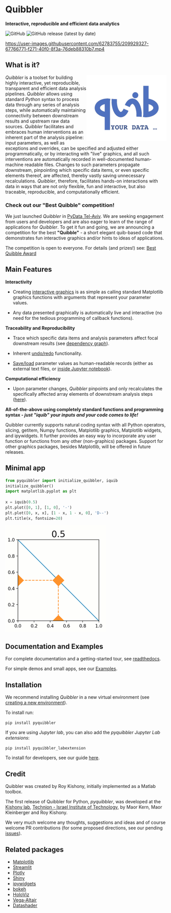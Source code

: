 # Quibbler
**Interactive, reproducible and efficient data analytics**

![GitHub](https://img.shields.io/github/license/Technion-Kishony-lab/quibbler)
![GitHub release (latest by date)](https://img.shields.io/github/v/release/Technion-Kishony-lab/quibbler)

https://user-images.githubusercontent.com/62783755/209929327-67766771-f271-40f0-8f3a-76deb88310b7.mp4

## What is it?
<img src="https://github.com/Technion-Kishony-lab/quibbler/blob/master/pyquibbler-documentations/docs/images/quibicon.gif?raw=true" width=250 align='right'>

*Quibbler* is a toolset for building highly interactive, yet reproducible, 
transparent and efficient data analysis pipelines. *Quibbler* allows using standard 
*Python* syntax to process data through any series of analysis steps, while 
automatically maintaining connectivity between downstream results and upstream raw data 
sources. *Quibbler* facilitates and embraces human interventions as an inherent part 
of the analysis pipeline: input parameters, as well as exceptions and overrides, 
can be specified and adjusted either programmatically, or by 
interacting with "live" graphics, and all such interventions are automatically 
recorded in well-documented human-machine readable files. Changes to such parameters 
propagate downstream, pinpointing which specific data items, or
even specific elements thereof, are affected, thereby vastly saving unnecessary 
recalculations. *Quibbler*, therefore, facilitates hands-on interactions with data 
in ways that are not only flexible, fun and interactive, but also traceable, 
reproducible, and computationally efficient.


### Check out our "Best Quibble" competition!
We just launched *Quibbler* in [PyData Tel-Aviv](https://pydata.org/telaviv2022/).
We are seeking engagement from users and developers and are also eager to learn of 
the range of applications for *Quibbler*. 
To get it fun and going, we are announcing a competition for the best **"Quibble"** - 
a short elegant quib-based code that demonstrates fun interactive graphics and/or hints 
to ideas of applications. 

The competition is open to everyone. 
For details (and prizes!) see: [Best Quibble Award](https://kishony.technion.ac.il/best-quibble-award/)   


## Main Features

**Interactivity** 

* Creating [interactive graphics](https://quibbler.readthedocs.io/en/latest/Quickstart.html) is as 
simple as calling standard Matplotlib graphics functions with arguments that represent your parameter values.

* Any data presented graphically is automatically live and interactive 
(no need for the tedious programming of callback functions).

**Traceability and Reproducibility**
* Trace which specific data items and analysis parameters affect focal downstream results (see 
[dependency graph](https://quibbler.readthedocs.io/en/latest/Quib-relationships.html)).  

* Inherent [undo/redo](https://quibbler.readthedocs.io/en/latest/Jupyter-lab-ext.html) functionality.

* [Save/load](https://quibbler.readthedocs.io/en/latest/Project-save-load.html) parameter values as 
human-readable records (either as external text files, 
or [inside Jupyter notebook](https://quibbler.readthedocs.io/en/latest/Jupyter-lab-ext.html)).

**Computational efficiency**
* Upon parameter changes, *Quibbler* pinpoints and only recalculates the specifically affected array elements 
of downstream analysis steps ([here](https://quibbler.readthedocs.io/en/latest/Diverged-evaluation.html)).

**All-of-the-above using completely standard functions and programming syntax - 
_just "iquib" your inputs and your code comes to life!_** 


Quibbler currently supports natural coding syntax with all Python operators, slicing, getitem, Numpy functions, 
Matplotlib graphics, Matplotlib widgets, and ipywidgets. It further provides an easy way to incorporate 
any user function or functions from any other (non-graphics) packages. 
Support for other graphics packages, besides Matplotlib, will be offered in future releases.       

## Minimal app
```python
from pyquibbler import initialize_quibbler, iquib
initialize_quibbler()
import matplotlib.pyplot as plt

x = iquib(0.5)
plt.plot([0, 1], [1, 0], '-')
plt.plot([0, x, x], [1 - x, 1 - x, 0], 'D--')
plt.title(x, fontsize=20)
```

![](https://github.com/Technion-Kishony-lab/quibbler/blob/master/pyquibbler-documentations/docs/images/minimal_app_3.gif?raw=true)


## Documentation and Examples
For complete documentation and a getting-started tour, see [readthedocs](https://quibbler.readthedocs.io/en/latest/). 

For simple demos and small apps, see our [Examples](https://quibbler.readthedocs.io/en/latest/Examples.html).  

## Installation 

We recommend installing *Quibbler* in a new virtual environment 
(see [creating a new environment](https://github.com/Technion-Kishony-lab/quibbler/blob/master/INSTALL.md)). 

To install run:

`pip install pyquibbler`

If you are using *Jupyter lab*, you can also add the *pyquibbler Jupyter Lab extensions*:

`pip install pyquibbler_labextension`

To install for developers, 
see our guide [here](https://github.com/Technion-Kishony-lab/quibbler/blob/master/INSTALL.md).

## Credit

Quibbler was created by Roy Kishony, initially implemented as a Matlab toolbox. 

The first release of Quibbler for Python, *pyquibbler*, was developed at the 
[Kishony lab](https://kishony.technion.ac.il/quibbler/), 
[Technion - Israel Institute of Technology](https://www.technion.ac.il/), 
by Maor Kern, Maor Kleinberger and Roy Kishony.

We very much welcome any thoughts, suggestions and ideas and of course welcome PR contributions 
(for some proposed directions, see our pending [issues](https://github.com/Technion-Kishony-lab/quibbler/issues)). 

## Related packages

* [Matplotlib](https://github.com/matplotlib/matplotlib)
* [Streamlit](https://streamlit.io/)
* [Plotly](https://plotly.com/)
* [Shiny](https://shiny.rstudio.com/)
* [ipywidgets](https://github.com/jupyter-widgets/ipywidgets)
* [bokeh](http://bokeh.org)
* [HoloViz](https://holoviz.org/)
* [Vega-Altair](https://altair-viz.github.io/)
* [Datashader](https://datashader.org/)
